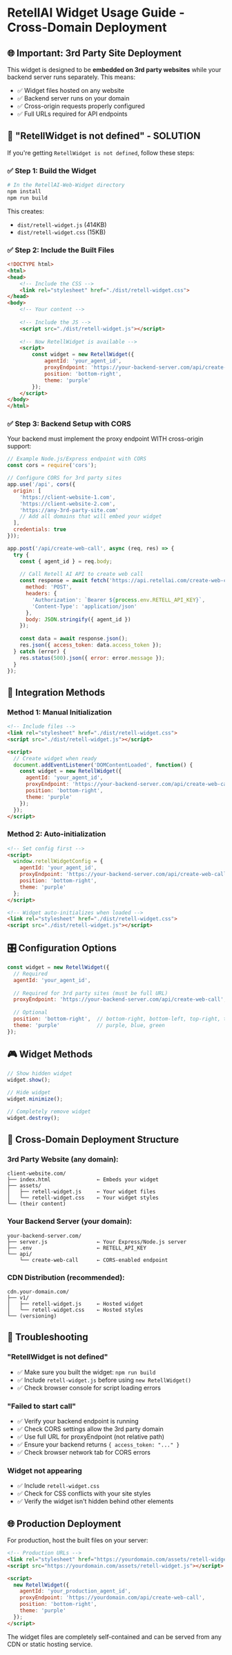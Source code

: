 # RetellAI Widget Usage Guide - Cross-Domain Deployment

## 🌐 **Important: 3rd Party Site Deployment**

This widget is designed to be **embedded on 3rd party websites** while your backend server runs separately. This means:

- ✅ Widget files hosted on any website
- ✅ Backend server runs on your domain  
- ✅ Cross-origin requests properly configured
- ✅ Full URLs required for API endpoints

## 🚨 "RetellWidget is not defined" - SOLUTION

If you're getting `RetellWidget is not defined`, follow these steps:

### ✅ **Step 1: Build the Widget**

```bash
# In the RetellAI-Web-Widget directory
npm install
npm run build
```

This creates:
- `dist/retell-widget.js` (414KB)
- `dist/retell-widget.css` (15KB)

### ✅ **Step 2: Include the Built Files**

```html
<!DOCTYPE html>
<html>
<head>
    <!-- Include the CSS -->
    <link rel="stylesheet" href="./dist/retell-widget.css">
</head>
<body>
    <!-- Your content -->
    
    <!-- Include the JS -->
    <script src="./dist/retell-widget.js"></script>
    
    <!-- Now RetellWidget is available -->
    <script>
        const widget = new RetellWidget({
            agentId: 'your_agent_id',
            proxyEndpoint: 'https://your-backend-server.com/api/create-web-call', // MUST be full URL
            position: 'bottom-right',
            theme: 'purple'
        });
    </script>
</body>
</html>
```

### ✅ **Step 3: Backend Setup with CORS**

Your backend must implement the proxy endpoint WITH cross-origin support:

```javascript
// Example Node.js/Express endpoint with CORS
const cors = require('cors');

// Configure CORS for 3rd party sites
app.use('/api', cors({
  origin: [
    'https://client-website-1.com',
    'https://client-website-2.com', 
    'https://any-3rd-party-site.com'
    // Add all domains that will embed your widget
  ],
  credentials: true
}));

app.post('/api/create-web-call', async (req, res) => {
  try {
    const { agent_id } = req.body;
    
    // Call Retell AI API to create web call
    const response = await fetch('https://api.retellai.com/create-web-call', {
      method: 'POST',
      headers: {
        'Authorization': `Bearer ${process.env.RETELL_API_KEY}`,
        'Content-Type': 'application/json'
      },
      body: JSON.stringify({ agent_id })
    });
    
    const data = await response.json();
    res.json({ access_token: data.access_token });
  } catch (error) {
    res.status(500).json({ error: error.message });
  }
});
```

## 🎯 **Integration Methods**

### Method 1: Manual Initialization

```html
<!-- Include files -->
<link rel="stylesheet" href="./dist/retell-widget.css">
<script src="./dist/retell-widget.js"></script>

<script>
  // Create widget when ready
  document.addEventListener('DOMContentLoaded', function() {
    const widget = new RetellWidget({
      agentId: 'your_agent_id',
      proxyEndpoint: 'https://your-backend-server.com/api/create-web-call', // Full URL required
      position: 'bottom-right',
      theme: 'purple'
    });
  });
</script>
```

### Method 2: Auto-initialization

```html
<!-- Set config first -->
<script>
  window.retellWidgetConfig = {
    agentId: 'your_agent_id',
    proxyEndpoint: 'https://your-backend-server.com/api/create-web-call', // Full URL required
    position: 'bottom-right',
    theme: 'purple'
  };
</script>

<!-- Widget auto-initializes when loaded -->
<link rel="stylesheet" href="./dist/retell-widget.css">
<script src="./dist/retell-widget.js"></script>
```

## 🎛️ **Configuration Options**

```javascript
const widget = new RetellWidget({
  // Required
  agentId: 'your_agent_id',
  
  // Required for 3rd party sites (must be full URL)
  proxyEndpoint: 'https://your-backend-server.com/api/create-web-call',
  
  // Optional
  position: 'bottom-right',  // bottom-right, bottom-left, top-right, top-left
  theme: 'purple'            // purple, blue, green
});
```

## 🎮 **Widget Methods**

```javascript
// Show hidden widget
widget.show();

// Hide widget
widget.minimize();

// Completely remove widget
widget.destroy();
```

## 📁 **Cross-Domain Deployment Structure**

### 3rd Party Website (any domain):
```
client-website.com/
├── index.html               ← Embeds your widget
├── assets/
│   ├── retell-widget.js     ← Your widget files
│   └── retell-widget.css    ← Your widget styles
└── (their content)
```

### Your Backend Server (your domain):
```
your-backend-server.com/
├── server.js                ← Your Express/Node.js server
├── .env                     ← RETELL_API_KEY
└── api/
    └── create-web-call      ← CORS-enabled endpoint
```

### CDN Distribution (recommended):
```
cdn.your-domain.com/
├── v1/
│   ├── retell-widget.js     ← Hosted widget
│   └── retell-widget.css    ← Hosted styles
└── (versioning)
```

## 🔧 **Troubleshooting**

### "RetellWidget is not defined"
- ✅ Make sure you built the widget: `npm run build`
- ✅ Include `retell-widget.js` before using `new RetellWidget()`
- ✅ Check browser console for script loading errors

### "Failed to start call"
- ✅ Verify your backend endpoint is running
- ✅ Check CORS settings allow the 3rd party domain
- ✅ Use full URL for proxyEndpoint (not relative path)
- ✅ Ensure your backend returns `{ access_token: "..." }`
- ✅ Check browser network tab for CORS errors

### Widget not appearing
- ✅ Include `retell-widget.css`
- ✅ Check for CSS conflicts with your site styles
- ✅ Verify the widget isn't hidden behind other elements

## 🌐 **Production Deployment**

For production, host the built files on your server:

```html
<!-- Production URLs -->
<link rel="stylesheet" href="https://yourdomain.com/assets/retell-widget.css">
<script src="https://yourdomain.com/assets/retell-widget.js"></script>

<script>
  new RetellWidget({
    agentId: 'your_production_agent_id',
    proxyEndpoint: 'https://yourdomain.com/api/create-web-call',
    position: 'bottom-right',
    theme: 'purple'
  });
</script>
```

The widget files are completely self-contained and can be served from any CDN or static hosting service.
